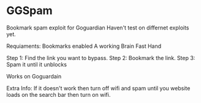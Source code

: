   # GGSpam
Bookmark spam exploit for Goguardian
Haven't test on differnet exploits yet.

Requiaments:
Bookmarks enabled
A working Brain
Fast Hand


Step 1: Find the link you want to bypass.
Step 2: Bookmark the link.
Step 3: Spam it until it unblocks

Works on Goguardain

Extra Info:
If it doesn't work then turn off wifi and spam until you website loads on the search bar then turn on wifi.
